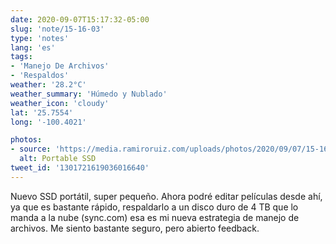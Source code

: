 ```yaml
---
date: 2020-09-07T15:17:32-05:00
slug: 'note/15-16-03'
type: 'notes'
lang: 'es'
tags:
- 'Manejo De Archivos'
- 'Respaldos'
weather: '28.2°C'
weather_summary: 'Húmedo y Nublado'
weather_icon: 'cloudy'
lat: '25.7554'
long: '-100.4021'

photos:
- source: 'https://media.ramiroruiz.com/uploads/photos/2020/09/07/15-16-03/portable-ssd.jpeg'
  alt: Portable SSD
tweet_id: '1301721619036016640'
---
```

Nuevo SSD portátil, super pequeño. Ahora podré editar películas desde ahí, ya que es bastante rápido, respaldarlo a un disco duro de 4 TB que lo manda a la nube (sync.com) esa es mi nueva estrategia de manejo de archivos. Me siento bastante seguro, pero abierto feedback.   